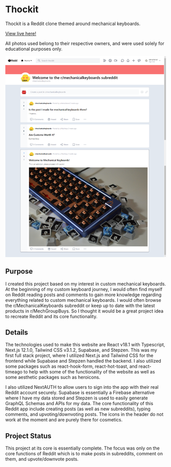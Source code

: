 # Thockit

Thockit is a Reddit clone themed around mechanical keyboards.

[View live here!](https://thockit.vercel.app/)

All photos used belong to their respective owners, and were used solely for educational purposes only.

![Thockit](public/Thockit_page.png?raw=true)

## Purpose

I created this project based on my interest in custom mechanical keyboards. At the beginning of my custom keyboard journey, I would often find myself on Reddit reading posts and comments to gain more knowledge regarding everything related to custom mechanical keyboards. I would often browse the r/MechanicalKeyboards subreddit or keep up to date with the latest products in r/MechGroupBuys. So I thought it would be a great project idea to recreate Reddit and its core functionality.

## Details

The technologies used to make this website are React v18.1 with Typescript, Next.js 12.1.0, Tailwind CSS v3.1.2, Supabase, and Stepzen. This was my first full stack project, where I utilized Next.js and Tailwind CSS for the frontend while Supabase and Stepzen handled the backend. I also utilized some packages such as react-hook-form, react-hot-toast, and react-timeago to help with some of the functionality of the website as well as some aesthetic packages such as heroicons. 

I also utilized NextAUTH to allow users to sign into the app with their real Reddit account securely. Supabase is essentially a Firebase alternative where I have my data stored and Stepzen is used to easily generate GraphQL Schemas and APIs for my data. The core functionality of this Reddit app include creating posts (as well as new subreddits), typing comments, and upvoting/downvoting posts. The icons in the header do not work at the moment and are purely there for cosmetics.

## Project Status

This project at its core is essentially complete. The focus was only on the core functions of Reddit which is to make posts in subreddits, comment on them, and upvote/downvote posts. 
